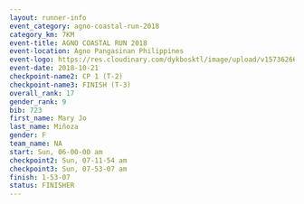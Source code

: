 ```yaml
---
layout: runner-info 
event_category: agno-coastal-run-2018 
category_km: 7KM 
event-title: AGNO COASTAL RUN 2018 
event-location: Agno Pangasinan Philippines 
event-logo: https://res.cloudinary.com/dykbosktl/image/upload/v1573626678/Logo/Agno_bw3kpu.png 
event-date: 2018-10-21 
checkpoint-name2: CP 1 (T-2) 
checkpoint-name3: FINISH (T-3) 
overall_rank: 17
gender_rank: 9
bib: 723
first_name: Mary Jo
last_name: Miñoza
gender: F
team_name: NA
start: Sun, 06-00-00 am
checkpoint2: Sun, 07-11-54 am
checkpoint3: Sun, 07-53-07 am
finish: 1-53-07
status: FINISHER
---
```


